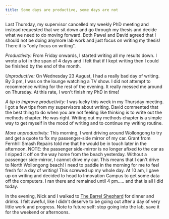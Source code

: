 ```yaml
---
title: Some days are productive, some days are not
--- 
```



Last Thursday, my supervisor cancelled my weekly PhD meeting and instead requested that we sit down and go through my thesis and decide what we need to do moving forward. Both Pawel and David agreed that I should not be doing anymore lab work and just focus on writing my thesis! There it is "only focus on writing". 

*Productivity:* From Friday onwards, I started writing all my results down. I wrote a lot in the span of 4 days and I felt that if I kept writing then I could be finished by the end of the month. 

*Unproductive:* On Wednesday 23 August, I had a really bad day of writing. By 3 pm, I was on the lounge watching a TV show. I did not attempt to recommence writing for the rest of the evening. It really messed me around on Thursday. At this rate, I won't finish my PhD in time!

*A tip to improve productivity:* I was lucky this week in my Thursday meeting. I got a few tips from my supervisors about writing. David commented that the best thing to do when you are not feeling like thinking is to write out the methods chapter. He was right. Writing out my methods chapter is a simple way to get myself in the mood of writing and to continue my writing routine. 

*More unproductivity:* This morning, I went driving around Wollongong to try and get a quote to fix my passenger-side mirror of my car. Grant from Fernhill Smash Repairs told me that he would be in touch later in the afternoon. NOTE: the passenger side-mirror is no longer afixed to the car as I nipped it off on the way home from the beach yesterday. Without a passenger side-mirror, I cannot drive my car. This means that I can't drive to North Wollongong beach! I need to paddle in the morning for me to feel fresh for a day of writing! This screwed up my whole day. At 10 am, I gave up on writing and decided to head to Innovation Campus to get some data off the computers. I ran there and remained until 4 pm..... and that is all I did today.

In the evening, Nick and I walked to [The Barrel Shephard](/life/food-and-drink/craft-beer/illawarra/barrel-shephard) for dinner and drinks. I felt aweful, like I didn't deserve to be going out after a day of very little work and progress. Note to future self: stop going into the lab, save it for the weekend or afternoons. 